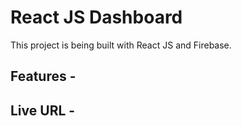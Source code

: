 # React JS Dashboard

This project is being built with React JS and Firebase.

## Features -

## Live URL -
